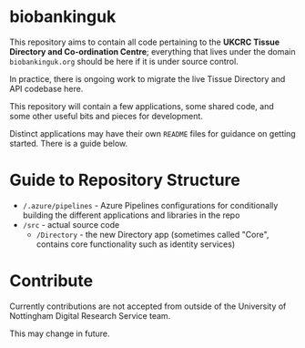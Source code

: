 # biobankinguk

This repository aims to contain all code pertaining to the **UKCRC Tissue Directory and Co-ordination Centre**; everything that lives under the domain `biobankinguk.org` should be here if it is under source control.

In practice, there is ongoing work to migrate the live Tissue Directory and API codebase here.

This repository will contain a few applications, some shared code, and some other useful bits and pieces for development.

Distinct applications may have their own `README` files for guidance on getting started. There is a guide below.

# Guide to Repository Structure

- `/.azure/pipelines` - Azure Pipelines configurations for conditionally building the different applications and libraries in the repo
- `/src` - actual source code
    - `/Directory` - the new Directory app (sometimes called "Core", contains core functionality such as identity services)

# Contribute

Currently contributions are not accepted from outside of the University of Nottingham Digital Research Service team.

This may change in future.